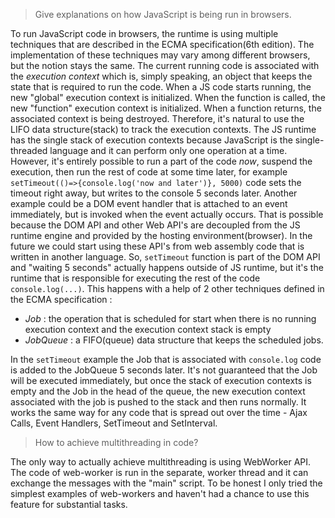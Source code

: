 >Give explanations on how JavaScript is being run in browsers.

To run JavaScript code in browsers, the runtime is using multiple techniques that are described in the ECMA specification(6th edition). The implementation of these techniques may vary among different browsers, but the notion stays the same. The current running code is associated with the *execution context* which is, simply speaking, an object that keeps the state that is required to run the code. When a JS code starts running, the new "global" execution context is initialized. When the function is called, the new "function" execution context is initialized. When a function returns, the associated context is being destroyed. Therefore, it's natural to use the LIFO data structure(stack) to track the execution contexts. The JS runtime has the single stack of execution contexts because JavaScript is the single-threaded language and it can perform only one operation at a time. However, it's entirely possible to run a part of the code *now*, suspend the execution, then run the rest of code at some time later, for example ```setTimeout(()=>{console.log('now and later')}, 5000)``` code sets the timeout right away, but writes to the console 5 seconds later. Another example could be a DOM event handler that is attached to an event immediately, but is invoked when the event actually occurs. That is possible because the DOM API and other Web API's are decoupled from the JS runtime engine and provided by the hosting environment(browser). In the future we could start using these API's from web assembly code that is written in another language. So, ```setTimeout``` function is part of the DOM API and "waiting 5 seconds" actually happens outside of JS runtime, but it's the runtime that is responsible for executing the rest of the code ```console.log(...)```. This happens with a help of 2 other techniques defined in the ECMA specification :
* *Job* : the operation that is scheduled for start when there is no running execution context and the execution context stack is empty
* *JobQueue* : a FIFO(queue) data structure that keeps the scheduled jobs.

In the ```setTimeout``` example the Job that is associated with ```console.log``` code is added to the JobQueue 5 seconds later. It's not guaranteed that the Job will be executed immediately, but once the stack of execution contexts is empty and the Job in the head of the queue, the new execution context associated with the job is pushed to the stack and then runs normally. It works the same way for any code that is spread out over the time - Ajax Calls, Event Handlers, SetTimeout and SetInterval.

>How to achieve multithreading in code?

The only way to actually achieve multithreading is using WebWorker API. The code of web-worker is run in the separate, worker thread and it can exchange the messages with the "main" script. To be honest I only tried the simplest examples of web-workers and haven't had a chance to use this feature for substantial tasks. 
